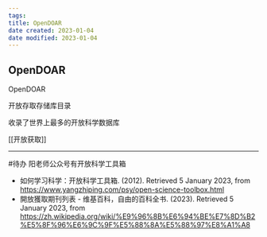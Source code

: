 ```yaml
---
tags: 
title: OpenDOAR
date created: 2023-01-04
date modified: 2023-01-04
---
```


## OpenDOAR

OpenDOAR

开放存取存储库目录

收录了世界上最多的开放科学数据库

[[开放获取]]


---
 #待办 阳老师公众号有开放科学工具箱

- 如何学习科学：开放科学工具箱. (2012). Retrieved 5 January 2023, from https://www.yangzhiping.com/psy/open-science-toolbox.html
- 開放獲取期刊列表 - 维基百科，自由的百科全书. (2023). Retrieved 5 January 2023, from https://zh.wikipedia.org/wiki/%E9%96%8B%E6%94%BE%E7%8D%B2%E5%8F%96%E6%9C%9F%E5%88%8A%E5%88%97%E8%A1%A8